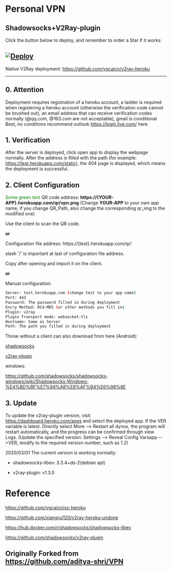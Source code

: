 # Personal VPN
## Shadowsocks+V2Ray-plugin

Click the button below to deploy, and remember to order a Star if it works:

[![Deploy](https://www.herokucdn.com/deploy/button.png)](https://dashboard.heroku.com/new?template=https://github.com/developeranaz/Heroku-Easy-Free-VPN)
---

Native V2Ray deployment: <https://github.com/ygcaicn/v2ray-heroku>

---

## 0. Attention

Deployment requires registration of a heroku account, a ladder is required when registering a heroku account (otherwise the verification code cannot be brushed out), an email address that can receive verification codes normally (@qq.com, @163.com are not acceptable), gmail is conditional
Best, no conditions recommend outlook <https://login.live.com/> here.

## 1. Verification

After the server is deployed, click open app to display the webpage normally. After the address is filled with the path (for example: <https://test.herokuapp.com/static>), the 404 page is displayed, which means the deployment is successful.

## 2. Client Configuration

<span style="color: green"> Some green text </span>
QR code address: **https://{YOUR-APP}.herokuapp.com/qr/vpn.png**
(Change **YOUR-APP** to your own app name, if you change QR_Path, also change the corresponding qr_img to the modified one)

Use the client to scan the QR code.

**or**

Configuration file address: https://{test}.herokuapp.com/qr/ 

slash '/' is important at last of configuration file address.

Copy after opening and import it on the client.

**or**

Manual configuration:

```sh
Server: test.herokuapp.com (change test to your app name)
Port: 443
Password: The password filled in during deployment
Encry Method: RC4-MD5 (or other methods you fill in)
Plugin: v2ray
Plugin Transport mode: websocket-tls
Hostname: Same as Server
Path: The path you filled in during deployment
```

Those without a client can also download from here (Android):

[shadowsocks](https://github.com/shadowsocks/shadowsocks-android/releases/download/v5.0.5/shadowsocks--universal-5.0.5.apk)

[v2ray-plugin](https://github.com/shadowsocks/v2ray-plugin-android/releases/download/v1.3.1/v2ray-arm64-v8a-1.3.1.apk)

windows:

<https://github.com/shadowsocks/shadowsocks-windows/wiki/Shadowsocks-Windows-%E4%BD%BF%E7%94%A8%E8%AF%B4%E6%98%8E>

## 3. Update

To update the v2ray-plugin version, visit <https://dashboard.heroku.com/apps> and select the deployed app. If the VER variable is latest. Directly select More --> Restart all dynos, the program will restart automatically, and the progress can be confirmed through view Logs. (Update the specified version: Settings --> Reveal Config Varsapp -->VER, modify to the required version number, such as 1.2)

2020/03/01 The current version is working normally:

+ shadowsocks-libev: 3.3.4+ds-2(debian apt)

+ v2ray-plugin: v1.3.0

# Reference

https://github.com/ygcaicn/ss-heroku

https://github.com/xiangrui120/v2ray-heroku-undone

https://hub.docker.com/r/shadowsocks/shadowsocks-libev

https://github.com/shadowsocks/v2ray-plugin

## Originally Forked from https://github.com/aditya-shri/VPN
